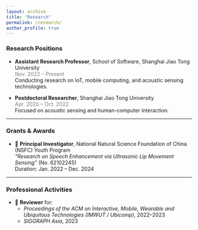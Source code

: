 ```yaml
---
layout: archive
title: "Research"
permalink: /research/
author_profile: true
---
```


### Research Positions

- **Assistant Research Professor**, School of Software, Shanghai Jiao Tong University  
  <span style="color:gray;">Nov. 2022 – Present</span>  
  Conducting research on IoT, mobile computing, and acoustic sensing technologies.

- **Postdoctoral Researcher**, Shanghai Jiao Tong University  
  <span style="color:gray;">Apr. 2020 – Oct. 2022</span>  
  Focused on acoustic sensing and human-computer interaction.

---

### Grants & Awards

- 🎯 **Principal Investigator**, National Natural Science Foundation of China (NSFC) Youth Program  
  *“Research on Speech Enhancement via Ultrasonic Lip Movement Sensing”* (No. 62102245)  
  Duration: Jan. 2022 – Dec. 2024

---

### Professional Activities

- 📝 **Reviewer** for:
  - *Proceedings of the ACM on Interactive, Mobile, Wearable and Ubiquitous Technologies (IMWUT / Ubicomp)*, 2022–2023
  - *SIGGRAPH Asia*, 2023

